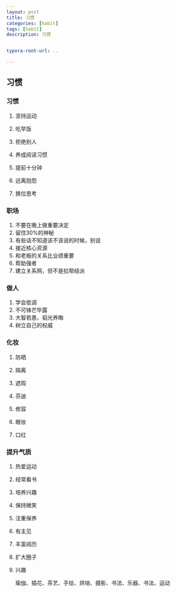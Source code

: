 ```yaml
---
layout: post
title: 习惯
categories: [habit]
tags: [habit]
description: 习惯


typora-root-url: ..

---
```




## 习惯



### 习惯

1. 坚持运动

2. 吃早饭

3. 拒绝别人

4. 养成阅读习惯

5. 提前十分钟

6. 远离抱怨

7. 换位思考

   

### 职场

1. 不要在晚上做重要决定
2. 留住30%的神秘
3. 有些话不知道该不该说的时候，别说
4. 接近核心资源
5. 和老板的关系比业绩重要
6. 帮助强者
7. 建立关系网，但不是拉帮结派



### 做人

1. 学会低调
2. 不可锋芒毕露
3. 大智若愚，韬光养晦
4. 树立自己的权威



### 化妆

1. 防晒

2. 隔离

3. 遮瑕

4. 芬迪

5. 修容

6. 眼妆

7. 口红

   

### 提升气质

1. 热爱运动

2. 经常看书

3. 培养兴趣

4. 保持微笑

5. 注重保养

6. 有主见

7. 丰富阅历

8. 扩大圈子

9. 兴趣

   瑜伽、插花、茶艺、手绘、烘培、摄影、书法、乐器、书法、运动















